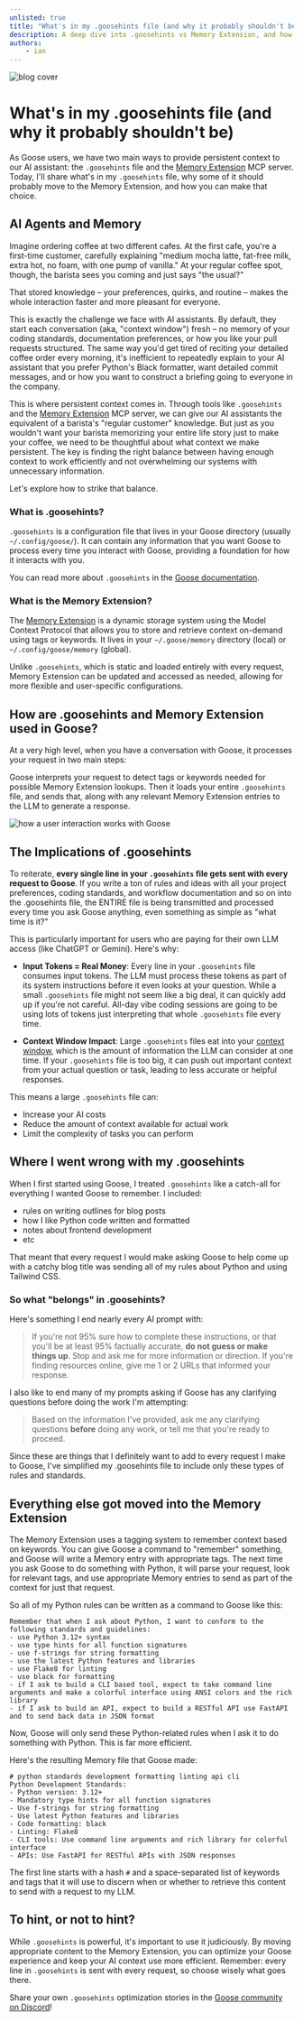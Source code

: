 ```yaml
---
unlisted: true
title: "What's in my .goosehints file (and why it probably shouldn't be)"
description: A deep dive into .goosehints vs Memory Extension, and how to optimize your Goose configuration for better performance
authors:
    - ian
---
```


![blog cover](blog-banner.png)

# What's in my .goosehints file (and why it probably shouldn't be)

As Goose users, we have two main ways to provide persistent context to our AI assistant: the `.goosehints` file and the [Memory Extension](/docs/tutorials/memory-mcp) MCP server. Today, I'll share what's in my `.goosehints` file, why some of it should probably move to the Memory Extension, and how you can make that choice.

<!-- truncate -->

## AI Agents and Memory

Imagine ordering coffee at two different cafes. At the first cafe, you're a first-time customer, carefully explaining "medium mocha latte, fat-free milk, extra hot, no foam, with one pump of vanilla." At your regular coffee spot, though, the barista sees you coming and just says "the usual?"

That stored knowledge – your preferences, quirks, and routine – makes the whole interaction faster and more pleasant for everyone.

This is exactly the challenge we face with AI assistants. By default, they start each conversation (aka, "context window") fresh – no memory of your coding standards, documentation preferences, or how you like your pull requests structured. The same way you'd get tired of reciting your detailed coffee order every morning, it's inefficient to repeatedly explain to your AI assistant that you prefer Python's Black formatter, want detailed commit messages, and or how you want to construct a briefing going to everyone in the company.

This is where persistent context comes in. Through tools like `.goosehints` and the [Memory Extension](/docs/tutorials/memory-mcp) MCP server, we can give our AI assistants the equivalent of a barista's "regular customer" knowledge. But just as you wouldn't want your barista memorizing your entire life story just to make your coffee, we need to be thoughtful about what context we make persistent. The key is finding the right balance between having enough context to work efficiently and not overwhelming our systems with unnecessary information.

Let's explore how to strike that balance.

### What is .goosehints?

`.goosehints` is a configuration file that lives in your Goose directory (usually `~/.config/goose/`). It can contain any information that you want Goose to process every time you interact with Goose, providing a foundation for how it interacts with you.

You can read more about `.goosehints` in the [Goose documentation](/docs/guides/using-goosehints).

### What is the Memory Extension?

The [Memory Extension](/docs/tutorials/memory-mcp) is a dynamic storage system using the Model Context Protocol that allows you to store and retrieve context on-demand using tags or keywords. It lives in your `~/.goose/memory` directory (local) or `~/.config/goose/memory` (global).

Unlike `.goosehints`, which is static and loaded entirely with every request, Memory Extension can be updated and accessed as needed, allowing for more flexible and user-specific configurations.

## How are .goosehints and Memory Extension used in Goose?

At a very high level, when you have a conversation with Goose, it processes your request in two main steps:

Goose interprets your request to detect tags or keywords needed for possible Memory Extension lookups. Then it loads your entire `.goosehints` file, and sends that, along with any relevant Memory Extension entries to the LLM to generate a response.

![how a user interaction works with Goose](goosehints-vs-memory.png)

## The Implications of .goosehints

To reiterate, **every single line in your `.goosehints` file gets sent with every request to Goose**. If you write a ton of rules and ideas with all your project preferences, coding standards, and workflow documentation and so on into the .goosehints file, the ENTIRE file is being transmitted and processed every time you ask Goose anything, even something as simple as "what time is it?"

This is particularly important for users who are paying for their own LLM access (like ChatGPT or Gemini). Here's why:

- **Input Tokens = Real Money**: Every line in your `.goosehints` file consumes input tokens. The LLM must process these tokens as part of its system instructions before it even looks at your question. While a small `.goosehints` file might not seem like a big deal, it can quickly add up if you're not careful. All-day vibe coding sessions are going to be using lots of tokens just interpreting that whole `.goosehints` file every time.

- **Context Window Impact**: Large `.goosehints` files eat into your [context window](https://zapier.com/blog/context-window/#:~:text=The%20cons%20of%20a%20large%20context%20window%20in%20AI&text=The%20requirements%20to%20process%20AI,request%2C%20things%20quickly%20add%20up.), which is the amount of information the LLM can consider at one time. If your `.goosehints` file is too big, it can push out important context from your actual question or task, leading to less accurate or helpful responses.

This means a large `.goosehints` file can:
- Increase your AI costs
- Reduce the amount of context available for actual work
- Limit the complexity of tasks you can perform

## Where I went wrong with my .goosehints

When I first started using Goose, I treated `.goosehints` like a catch-all for everything I wanted Goose to remember. I included:
- rules on writing outlines for blog posts
- how I like Python code written and formatted
- notes about frontend development
- etc

That meant that every request I would make asking Goose to help come up with a catchy blog title was sending all of my rules about Python and using Tailwind CSS.

### So what "belongs" in .goosehints?

Here's something I end nearly every AI prompt with:

> If you're not 95% sure how to complete these instructions, or that you'll be at least 95% factually accurate, **do not guess or make things up**. Stop and ask me for more information or direction. If you're finding resources online, give me 1 or 2 URLs that informed your response.

I also like to end many of my prompts asking if Goose has any clarifying questions before doing the work I'm attempting:

> Based on the information I've provided, ask me any clarifying questions **before** doing any work, or tell me that you're ready to proceed.

Since these are things that I definitely want to add to every request I make to Goose, I've simplified my .goosehints file to include only these types of rules and standards.

## Everything else got moved into the Memory Extension

The Memory Extension uses a tagging system to remember context based on keywords. You can give Goose a command to "remember" something, and Goose will write a Memory entry with appropriate tags. The next time you ask Goose to do something with Python, it will parse your request, look for relevant tags, and use appropriate Memory entries to send as part of the context for just that request.

So all of my Python rules can be written as a command to Goose like this:

```text
Remember that when I ask about Python, I want to conform to the following standards and guidelines:
- use Python 3.12+ syntax
- use type hints for all function signatures
- use f-strings for string formatting
- use the latest Python features and libraries
- use Flake8 for linting
- use black for formatting
- if I ask to build a CLI based tool, expect to take command line arguments and make a colorful interface using ANSI colors and the rich library
- if I ask to build an API, expect to build a RESTful API use FastAPI and to send back data in JSON format
```

Now, Goose will only send these Python-related rules when I ask it to do something with Python. This is far more efficient.

Here's the resulting Memory file that Goose made:

```text
# python standards development formatting linting api cli
Python Development Standards:
- Python version: 3.12+
- Mandatory type hints for all function signatures
- Use f-strings for string formatting
- Use latest Python features and libraries
- Code formatting: black
- Linting: Flake8
- CLI tools: Use command line arguments and rich library for colorful interface
- APIs: Use FastAPI for RESTful APIs with JSON responses
```

The first line starts with a hash `#` and a space-separated list of keywords and tags that it will use to discern when or whether to retrieve this content to send with a request to my LLM.

## To hint, or not to hint?

While `.goosehints` is powerful, it's important to use it judiciously. By moving appropriate content to the Memory Extension, you can optimize your Goose experience and keep your AI context use more efficient. Remember: every line in `.goosehints` is sent with every request, so choose wisely what goes there.

Share your own `.goosehints` optimization stories in the [Goose community on Discord](http://discord.gg/block-opensource)!

<head>
  <meta property="og:title" content="What's in my .goosehints file (and why it probably shouldn't be)" />
  <meta property="og:type" content="article" />
  <meta property="og:url" content="https://block.github.io/goose/blog/2025/06/05/whats-in-my-goosehints-file" />
  <meta property="og:description" content="Learn how to optimize your Goose configuration by understanding when to use .goosehints vs Memory Extension for better performance and maintainability." />
  <meta property="og:image" content="https://block.github.io/goose/assets/images/blog-banner-7f0e5ed1cf875e64e3ebb3250932baaf.png" />
  <meta name="twitter:card" content="summary_large_image" />
  <meta property="twitter:domain" content="block.github.io/goose" />
  <meta name="twitter:title" content="What's in my .goosehints file (and why it probably shouldn't be)" />
  <meta name="twitter:description" content="Learn how to optimize your Goose configuration by understanding when to use .goosehints vs Memory Extension for better performance and maintainability." />
  <meta name="twitter:image" content="https://block.github.io/goose/assets/images/blog-banner-7f0e5ed1cf875e64e3ebb3250932baaf.png" />
  <meta name="keywords" content="Goose; .goosehints; Memory Extension MCP; AI configuration; performance optimization; developer productivity; context management; AI assistant; token costs; LLM efficiency" />
</head>